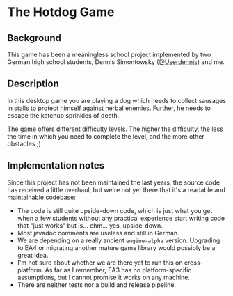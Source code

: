# The Hotdog Game

## Background

This game has been a meaningless school project implemented by two German high school
students, Dennis Simontowsky ([@Userdennis](https://github.com/Userdennis)) and me.

## Description

In this desktop game you are playing a dog which needs to collect sausages in stalls
to protect himself against herbal enemies. Further, he needs to escape the ketchup
sprinkles of death.

The game offers different difficulty levels. The higher the difficulty, the less the
time in which you need to complete the level, and the more other obstacles ;) 

## Implementation notes

Since this project has not been maintained the last years, the source code has received
a little overhaul, but we're not yet there that it's a readable and maintainable codebase:

- The code is still quite upside-down code, which is just what you get when a few
  students without any practical experience start writing code that "just works" but
  is... ehm... yes, upside-down.
- Most javadoc comments are useless and still in German.
- We are depending on a really ancient `engine-alpha` version. Upgrading to EA4
  or migrating another mature game library would possibly be a great idea.
- I'm not sure about whether we are there yet to run this on cross-platform.
  As far as I remember, EA3 has no platform-specific assumptions, but I cannot
  promise it works on any machine.
- There are neither tests nor a build and release pipeline.  
